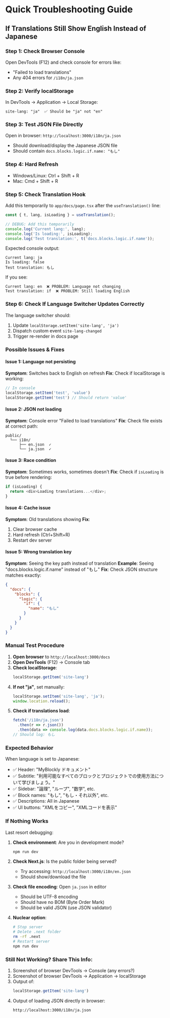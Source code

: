 # Quick Troubleshooting Guide

## If Translations Still Show English Instead of Japanese

### Step 1: Check Browser Console
Open DevTools (F12) and check console for errors like:
- "Failed to load translations"
- Any 404 errors for `/i18n/ja.json`

### Step 2: Verify localStorage
In DevTools → Application → Local Storage:
```
site-lang: "ja"  ✅ Should be "ja" not "en"
```

### Step 3: Test JSON File Directly
Open in browser: `http://localhost:3000/i18n/ja.json`
- Should download/display the Japanese JSON file
- Should contain `docs.blocks.logic.if.name: "もし"`

### Step 4: Hard Refresh
- Windows/Linux: Ctrl + Shift + R
- Mac: Cmd + Shift + R

### Step 5: Check Translation Hook
Add this temporarily to `app/docs/page.tsx` after the `useTranslation()` line:

```typescript
const { t, lang, isLoading } = useTranslation();

// DEBUG: Add this temporarily
console.log('Current lang:', lang);
console.log('Is loading:', isLoading);
console.log('Test translation:', t('docs.blocks.logic.if.name'));
```

Expected console output:
```
Current lang: ja
Is loading: false
Test translation: もし
```

If you see:
```
Current lang: en  ❌ PROBLEM: Language not changing
Test translation: if  ❌ PROBLEM: Still loading English
```

### Step 6: Check If Language Switcher Updates Correctly
The language switcher should:
1. Update `localStorage.setItem('site-lang', 'ja')`
2. Dispatch custom event `site-lang-changed`
3. Trigger re-render in docs page

### Possible Issues & Fixes

#### Issue 1: Language not persisting
**Symptom**: Switches back to English on refresh
**Fix**: Check if localStorage is working:
```javascript
// In console
localStorage.setItem('test', 'value')
localStorage.getItem('test') // Should return 'value'
```

#### Issue 2: JSON not loading
**Symptom**: Console error "Failed to load translations"
**Fix**: Check file exists at correct path:
```
public/
  └── i18n/
      ├── en.json  ✓
      └── ja.json  ✓
```

#### Issue 3: Race condition
**Symptom**: Sometimes works, sometimes doesn't
**Fix**: Check if `isLoading` is true before rendering:
```typescript
if (isLoading) {
  return <div>Loading translations...</div>;
}
```

#### Issue 4: Cache issue
**Symptom**: Old translations showing
**Fix**: 
1. Clear browser cache
2. Hard refresh (Ctrl+Shift+R)
3. Restart dev server

#### Issue 5: Wrong translation key
**Symptom**: Seeing the key path instead of translation
**Example**: Seeing "docs.blocks.logic.if.name" instead of "もし"
**Fix**: Check JSON structure matches exactly:
```json
{
  "docs": {
    "blocks": {
      "logic": {
        "if": {
          "name": "もし"
        }
      }
    }
  }
}
```

### Manual Test Procedure

1. **Open browser** to `http://localhost:3000/docs`
2. **Open DevTools** (F12) → Console tab
3. **Check localStorage**: 
   ```javascript
   localStorage.getItem('site-lang')
   ```
4. **If not "ja"**, set manually:
   ```javascript
   localStorage.setItem('site-lang', 'ja');
   window.location.reload();
   ```
5. **Check if translations load**:
   ```javascript
   fetch('/i18n/ja.json')
     .then(r => r.json())
     .then(data => console.log(data.docs.blocks.logic.if.name));
   // Should log: もし
   ```

### Expected Behavior

When language is set to Japanese:
- ✅ Header: "MyBlockly ドキュメント"
- ✅ Subtitle: "利用可能なすべてのブロックとプロジェクトでの使用方法について学びましょう。"
- ✅ Sidebar: "論理", "ループ", "数学", etc.
- ✅ Block names: "もし", "もし・それ以外", etc.
- ✅ Descriptions: All in Japanese
- ✅ UI buttons: "XMLをコピー", "XMLコードを表示"

### If Nothing Works

Last resort debugging:

1. **Check environment**: Are you in development mode?
   ```bash
   npm run dev
   ```

2. **Check Next.js**: Is the public folder being served?
   - Try accessing: `http://localhost:3000/i18n/en.json`
   - Should show/download the file

3. **Check file encoding**: Open `ja.json` in editor
   - Should be UTF-8 encoding
   - Should have no BOM (Byte Order Mark)
   - Should be valid JSON (use JSON validator)

4. **Nuclear option**: 
   ```bash
   # Stop server
   # Delete .next folder
   rm -rf .next
   # Restart server
   npm run dev
   ```

### Still Not Working? Share This Info:

1. Screenshot of browser DevTools → Console (any errors?)
2. Screenshot of browser DevTools → Application → localStorage
3. Output of:
   ```javascript
   localStorage.getItem('site-lang')
   ```
4. Output of loading JSON directly in browser:
   ```
   http://localhost:3000/i18n/ja.json
   ```
